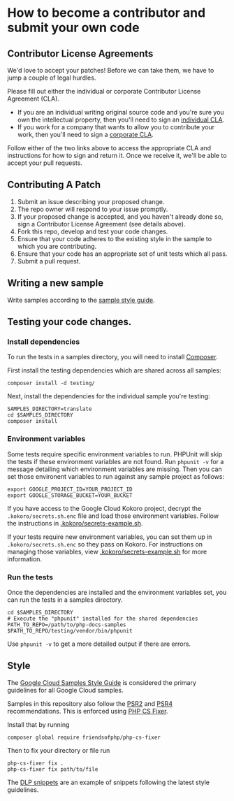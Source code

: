 # How to become a contributor and submit your own code

## Contributor License Agreements

We'd love to accept your patches! Before we can take them, we
have to jump a couple of legal hurdles.

Please fill out either the individual or corporate Contributor License Agreement
(CLA).

  * If you are an individual writing original source code and you're sure you
    own the intellectual property, then you'll need to sign an
    [individual CLA](https://developers.google.com/open-source/cla/individual).
  * If you work for a company that wants to allow you to contribute your work,
    then you'll need to sign a
    [corporate CLA](https://developers.google.com/open-source/cla/corporate).

Follow either of the two links above to access the appropriate CLA and
instructions for how to sign and return it. Once we receive it, we'll be able to
accept your pull requests.

## Contributing A Patch

1. Submit an issue describing your proposed change.
1. The repo owner will respond to your issue promptly.
1. If your proposed change is accepted, and you haven't already done so, sign a
   Contributor License Agreement (see details above).
1. Fork this repo, develop and test your code changes.
1. Ensure that your code adheres to the existing style in the sample to which
   you are contributing.
1. Ensure that your code has an appropriate set of unit tests which all pass.
1. Submit a pull request.

## Writing a new sample

Write samples according to the [sample style guide](https://googlecloudplatform.github.io/samples-style-guide/).

## Testing your code changes.

### Install dependencies

To run the tests in a samples directory, you will need to install
[Composer](http://getcomposer.org/doc/00-intro.md).

First install the testing dependencies which are shared across all samples:

```
composer install -d testing/
```

Next, install the dependencies for the individual sample you're testing:

```
SAMPLES_DIRECTORY=translate
cd $SAMPLES_DIRECTORY
composer install
```

### Environment variables
Some tests require specific environment variables to run. PHPUnit will skip the tests
if these environment variables are not found. Run `phpunit -v` for a message detailing
which environment variables are missing. Then you can set those environent variables
to run against any sample project as follows:

```
export GOOGLE_PROJECT_ID=YOUR_PROJECT_ID
export GOOGLE_STORAGE_BUCKET=YOUR_BUCKET
```

If you have access to the Google Cloud Kokoro project, decrypt the
`.kokoro/secrets.sh.enc` file and load those environment variables. Follow
the instructions in [.kokoro/secrets-example.sh](.kokoro/secrets-example.sh).

If your tests require new environment variables, you can set them up in
`.kokoro/secrets.sh.enc` so they pass on Kokoro. For instructions on managing those
variables, view [.kokoro/secrets-example.sh](.kokoro/secrets-example.sh) for more
information.

### Run the tests

Once the dependencies are installed and the environment variables set, you can run the
tests in a samples directory.
```
cd $SAMPLES_DIRECTORY
# Execute the "phpunit" installed for the shared dependencies
PATH_TO_REPO=/path/to/php-docs-samples
$PATH_TO_REPO/testing/vendor/bin/phpunit
```

Use `phpunit -v` to get a more detailed output if there are errors.

## Style

The [Google Cloud Samples Style Guide][style-guide] is considered the primary
guidelines for all Google Cloud samples. 

[style-guide]: https://googlecloudplatform.github.io/samples-style-guide/

Samples in this repository also follow the [PSR2][psr2] and [PSR4][psr4]
recommendations. This is enforced using [PHP CS Fixer][php-cs-fixer].

Install that by running

```
composer global require friendsofphp/php-cs-fixer
```

Then to fix your directory or file run 

```
php-cs-fixer fix .
php-cs-fixer fix path/to/file
```

The [DLP snippets](https://github.com/GoogleCloudPlatform/php-docs-samples/tree/master/dlp) are an example of snippets following the latest style guidelines.

[psr2]: http://www.php-fig.org/psr/psr-2/
[psr4]: http://www.php-fig.org/psr/psr-4/
[php-cs-fixer]: https://github.com/FriendsOfPHP/PHP-CS-Fixer
